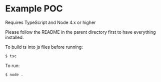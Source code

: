 # Example POC

Requires TypeScript and Node 4.x or higher

Please follow the README in the parent directory first to have everything installed.

To build ts into js files before running:
```sh
$ tsc
```

To run:
```sh
$ node .
```

